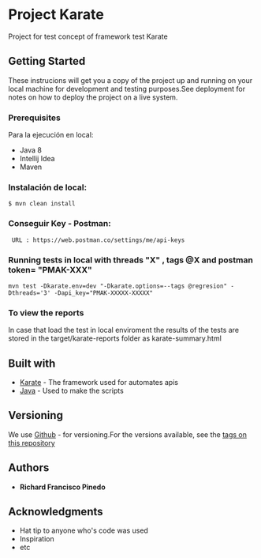 # Project Karate
Project for test concept of framework test Karate

## Getting Started
These instrucions will get you a copy of the project up and running on your local machine for development and testing purposes.See deployment for notes on how to deploy the project on a live system.

### Prerequisites

Para la ejecución en local:
- Java 8
- Intellij Idea
- Maven

### Instalación de local:
```
$ mvn clean install
```

### Conseguir Key - Postman:
```
 URL : https://web.postman.co/settings/me/api-keys
```

### Running tests in local with threads "X" , tags @X and postman token= "PMAK-XXX"
```
mvn test -Dkarate.env=dev "-Dkarate.options=--tags @regresion" -Dthreads='3' -Dapi_key="PMAK-XXXXX-XXXXX"

```

### To view the reports
In case that load the test in local enviroment the results of the tests are stored in the target/karate-reports folder as karate-summary.html

## Built with
* [Karate](https://github.com/karatelabs/karate) - The framework used for automates apis
* [Java](https://www.java.com/es/) - Used to make the scripts

## Versioning
We use [Github](https://github.com/) - for versioning.For the versions available, see the [tags on this repository](https://github.com/richie07/projectKarate)

## Authors
* **Richard Francisco Pinedo**

## Acknowledgments
* Hat tip to anyone who's code was used
* Inspiration
* etc